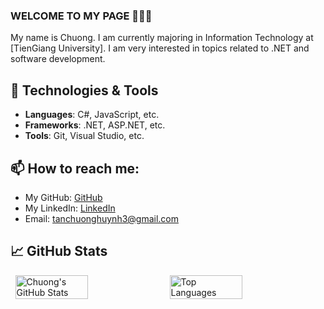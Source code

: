 ### WELCOME TO MY PAGE 👋👋👋
My name is Chuong. I am currently majoring in Information Technology at [TienGiang University]. I am very interested in topics related to .NET and software development.

## 🔧 Technologies & Tools
- **Languages**: C#, JavaScript, etc.
- **Frameworks**: .NET, ASP.NET, etc.
- **Tools**: Git, Visual Studio, etc.

## 📫 How to reach me:
- My GitHub: [GitHub](https://github.com/jin3107/) 
- My LinkedIn: [LinkedIn](https://www.linkedin.com/in/huynh-chuong-7b80242b2/)
- Email: tanchuonghuynh3@gmail.com

## 📈 GitHub Stats

<div style="display: flex; justify-content: center;">
  <img src="https://github-readme-stats.vercel.app/api?username=jin3107&show_icons=true&theme=tokyonight&hide=stars" alt="Chuong's GitHub Stats" style="width: 48%; margin-right: 1%;" />
  <img src="https://github-readme-stats.vercel.app/api/top-langs/?username=jin3107&layout=compact&theme=tokyonight" alt="Top Languages" style="width: 48%;" />
</div>
